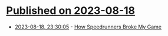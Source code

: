 # [Published on 2023-08-18](index.md)

* [2023-08-18, 23:30:05](https://lobste.rs/s/hy968n/how_speedrunners_broke_my_game) - [How Speedrunners Broke My Game](https://www.youtube.com/watch?v=XZuKakxAQ9o)
